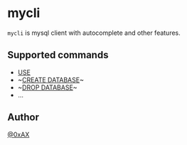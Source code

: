 # mycli

`mycli` is mysql client with autocomplete and other features.

## Supported commands

  * [USE](https://dev.mysql.com/doc/refman/5.7/en/use.html)
  * ~[CREATE DATABASE](https://dev.mysql.com/doc/refman/5.7/en/create-database.html)~
  * ~[DROP DATABASE](https://dev.mysql.com/doc/refman/5.7/en/drop-database.html)~
  * ...

## Author

[@0xAX](https://twitter.com/0xAX)
